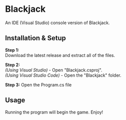 # Blackjack
An IDE (Visual Studio) console version of Blackjack.

## Installation & Setup
**Step 1:**  
Download the latest release and extract all of the files.

**Step 2:**  
*(Using Visual Studio)* - Open "Blackjack.csproj".  
*(Using Visual Studio Code)* - Open the "Blackjack" folder.

**Step 3:**
Open the Program.cs file

## Usage  
Running the program will begin the game. Enjoy!

